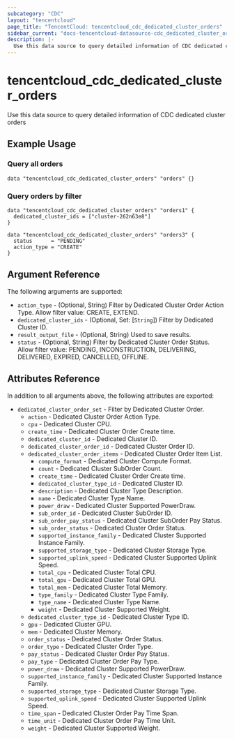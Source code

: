 ```yaml
---
subcategory: "CDC"
layout: "tencentcloud"
page_title: "TencentCloud: tencentcloud_cdc_dedicated_cluster_orders"
sidebar_current: "docs-tencentcloud-datasource-cdc_dedicated_cluster_orders"
description: |-
  Use this data source to query detailed information of CDC dedicated cluster orders
---
```


# tencentcloud_cdc_dedicated_cluster_orders

Use this data source to query detailed information of CDC dedicated cluster orders

## Example Usage

### Query all orders

```hcl
data "tencentcloud_cdc_dedicated_cluster_orders" "orders" {}
```

### Query orders by filter

```hcl
data "tencentcloud_cdc_dedicated_cluster_orders" "orders1" {
  dedicated_cluster_ids = ["cluster-262n63e8"]
}

data "tencentcloud_cdc_dedicated_cluster_orders" "orders3" {
  status      = "PENDING"
  action_type = "CREATE"
}
```

## Argument Reference

The following arguments are supported:

* `action_type` - (Optional, String) Filter by Dedicated Cluster Order Action Type. Allow filter value: CREATE, EXTEND.
* `dedicated_cluster_ids` - (Optional, Set: [`String`]) Filter by Dedicated Cluster ID.
* `result_output_file` - (Optional, String) Used to save results.
* `status` - (Optional, String) Filter by Dedicated Cluster Order Status. Allow filter value: PENDING, INCONSTRUCTION, DELIVERING, DELIVERED, EXPIRED, CANCELLED, OFFLINE.

## Attributes Reference

In addition to all arguments above, the following attributes are exported:

* `dedicated_cluster_order_set` - Filter by Dedicated Cluster Order.
  * `action` - Dedicated Cluster Order Action Type.
  * `cpu` - Dedicated Cluster CPU.
  * `create_time` - Dedicated Cluster Order Create time.
  * `dedicated_cluster_id` - Dedicated Cluster ID.
  * `dedicated_cluster_order_id` - Dedicated Cluster Order ID.
  * `dedicated_cluster_order_items` - Dedicated Cluster Order Item List.
    * `compute_format` - Dedicated Cluster Compute Format.
    * `count` - Dedicated Cluster SubOrder Count.
    * `create_time` - Dedicated Cluster Order Create time.
    * `dedicated_cluster_type_id` - Dedicated Cluster ID.
    * `description` - Dedicated Cluster Type Description.
    * `name` - Dedicated Cluster Type Name.
    * `power_draw` - Dedicated Cluster Supported PowerDraw.
    * `sub_order_id` - Dedicated Cluster SubOrder ID.
    * `sub_order_pay_status` - Dedicated Cluster SubOrder Pay Status.
    * `sub_order_status` - Dedicated Cluster Order Status.
    * `supported_instance_family` - Dedicated Cluster Supported Instance Family.
    * `supported_storage_type` - Dedicated Cluster Storage Type.
    * `supported_uplink_speed` - Dedicated Cluster Supported Uplink Speed.
    * `total_cpu` - Dedicated Cluster Total CPU.
    * `total_gpu` - Dedicated Cluster Total GPU.
    * `total_mem` - Dedicated Cluster Total Memory.
    * `type_family` - Dedicated Cluster Type Family.
    * `type_name` - Dedicated Cluster Type Name.
    * `weight` - Dedicated Cluster Supported Weight.
  * `dedicated_cluster_type_id` - Dedicated Cluster Type ID.
  * `gpu` - Dedicated Cluster GPU.
  * `mem` - Dedicated Cluster Memory.
  * `order_status` - Dedicated Cluster Order Status.
  * `order_type` - Dedicated Cluster Order Type.
  * `pay_status` - Dedicated Cluster Order Pay Status.
  * `pay_type` - Dedicated Cluster Order Pay Type.
  * `power_draw` - Dedicated Cluster Supported PowerDraw.
  * `supported_instance_family` - Dedicated Cluster Supported Instance Family.
  * `supported_storage_type` - Dedicated Cluster Storage Type.
  * `supported_uplink_speed` - Dedicated Cluster Supported Uplink Speed.
  * `time_span` - Dedicated Cluster Order Pay Time Span.
  * `time_unit` - Dedicated Cluster Order Pay Time Unit.
  * `weight` - Dedicated Cluster Supported Weight.


